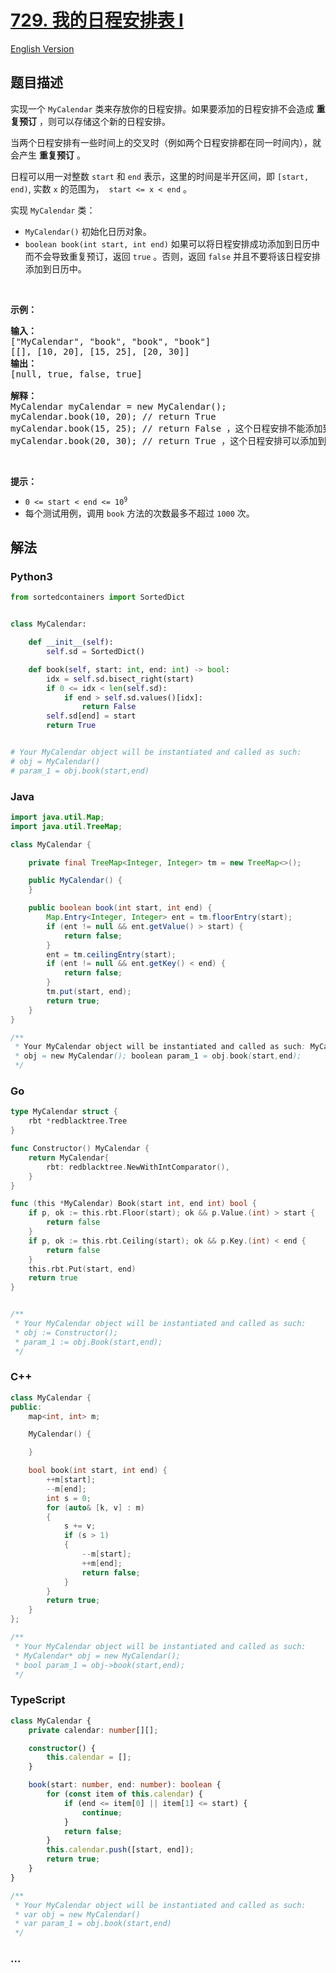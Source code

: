# [729. 我的日程安排表 I](https://leetcode.cn/problems/my-calendar-i)

[English Version](/solution/0700-0799/0729.My%20Calendar%20I/README_EN.md)

## 题目描述

<!-- 这里写题目描述 -->

<p>实现一个 <code>MyCalendar</code> 类来存放你的日程安排。如果要添加的日程安排不会造成 <strong>重复预订</strong> ，则可以存储这个新的日程安排。</p>

<p>当两个日程安排有一些时间上的交叉时（例如两个日程安排都在同一时间内），就会产生 <strong>重复预订</strong> 。</p>

<p>日程可以用一对整数 <code>start</code> 和 <code>end</code> 表示，这里的时间是半开区间，即 <code>[start, end)</code>, 实数&nbsp;<code>x</code> 的范围为， &nbsp;<code>start &lt;= x &lt; end</code> 。</p>

<p>实现 <code>MyCalendar</code> 类：</p>

<ul>
	<li><code>MyCalendar()</code> 初始化日历对象。</li>
	<li><code>boolean book(int start, int end)</code> 如果可以将日程安排成功添加到日历中而不会导致重复预订，返回 <code>true</code> 。否则，返回 <code>false</code>&nbsp;并且不要将该日程安排添加到日历中。</li>
</ul>

<p>&nbsp;</p>

<p><strong>示例：</strong></p>

<pre>
<strong>输入：</strong>
["MyCalendar", "book", "book", "book"]
[[], [10, 20], [15, 25], [20, 30]]
<strong>输出：</strong>
[null, true, false, true]

<strong>解释：</strong>
MyCalendar myCalendar = new MyCalendar();
myCalendar.book(10, 20); // return True
myCalendar.book(15, 25); // return False ，这个日程安排不能添加到日历中，因为时间 15 已经被另一个日程安排预订了。
myCalendar.book(20, 30); // return True ，这个日程安排可以添加到日历中，因为第一个日程安排预订的每个时间都小于 20 ，且不包含时间 20 。</pre>

<p>&nbsp;</p>

<p><strong>提示：</strong></p>

<ul>
	<li><code>0 &lt;= start &lt; end &lt;= 10<sup>9</sup></code></li>
	<li>每个测试用例，调用 <code>book</code> 方法的次数最多不超过 <code>1000</code> 次。</li>
</ul>

## 解法

<!-- 这里可写通用的实现逻辑 -->

<!-- tabs:start -->

### **Python3**

<!-- 这里可写当前语言的特殊实现逻辑 -->

```python
from sortedcontainers import SortedDict


class MyCalendar:

    def __init__(self):
        self.sd = SortedDict()

    def book(self, start: int, end: int) -> bool:
        idx = self.sd.bisect_right(start)
        if 0 <= idx < len(self.sd):
            if end > self.sd.values()[idx]:
                return False
        self.sd[end] = start
        return True


# Your MyCalendar object will be instantiated and called as such:
# obj = MyCalendar()
# param_1 = obj.book(start,end)
```

### **Java**

<!-- 这里可写当前语言的特殊实现逻辑 -->

```java
import java.util.Map;
import java.util.TreeMap;

class MyCalendar {

    private final TreeMap<Integer, Integer> tm = new TreeMap<>();

    public MyCalendar() {
    }

    public boolean book(int start, int end) {
        Map.Entry<Integer, Integer> ent = tm.floorEntry(start);
        if (ent != null && ent.getValue() > start) {
            return false;
        }
        ent = tm.ceilingEntry(start);
        if (ent != null && ent.getKey() < end) {
            return false;
        }
        tm.put(start, end);
        return true;
    }
}

/**
 * Your MyCalendar object will be instantiated and called as such: MyCalendar
 * obj = new MyCalendar(); boolean param_1 = obj.book(start,end);
 */
```

### **Go**

```go
type MyCalendar struct {
	rbt *redblacktree.Tree
}

func Constructor() MyCalendar {
	return MyCalendar{
		rbt: redblacktree.NewWithIntComparator(),
	}
}

func (this *MyCalendar) Book(start int, end int) bool {
	if p, ok := this.rbt.Floor(start); ok && p.Value.(int) > start {
		return false
	}
	if p, ok := this.rbt.Ceiling(start); ok && p.Key.(int) < end {
		return false
	}
	this.rbt.Put(start, end)
	return true
}


/**
 * Your MyCalendar object will be instantiated and called as such:
 * obj := Constructor();
 * param_1 := obj.Book(start,end);
 */
```

### **C++**

```cpp
class MyCalendar {
public:
    map<int, int> m;

    MyCalendar() {

    }

    bool book(int start, int end) {
        ++m[start];
        --m[end];
        int s = 0;
        for (auto& [k, v] : m)
        {
            s += v;
            if (s > 1)
            {
                --m[start];
                ++m[end];
                return false;
            }
        }
        return true;
    }
};

/**
 * Your MyCalendar object will be instantiated and called as such:
 * MyCalendar* obj = new MyCalendar();
 * bool param_1 = obj->book(start,end);
 */
```

### **TypeScript**

```ts
class MyCalendar {
    private calendar: number[][];

    constructor() {
        this.calendar = [];
    }

    book(start: number, end: number): boolean {
        for (const item of this.calendar) {
            if (end <= item[0] || item[1] <= start) {
                continue;
            }
            return false;
        }
        this.calendar.push([start, end]);
        return true;
    }
}

/**
 * Your MyCalendar object will be instantiated and called as such:
 * var obj = new MyCalendar()
 * var param_1 = obj.book(start,end)
 */
```

### **...**

```

```

<!-- tabs:end -->
